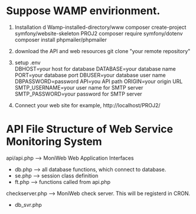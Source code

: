 # Suppose WAMP envirionment. 

1. Installation 
    d Wamp-installed-directory/www 
    composer create-project symfony/website-skeleton PROJ2
    composer require symfony/dotenv
    composer install phpmailer/phpmailer 

2. download the API and web resources 
    git clone "your remote repository" 

3. setup .env  
    DBHOST=your host for database 
    DATABASE=your database name 
    PORT=your database port 
    DBUSER=your database user name
    DBPASSWORD=password 
    API=you API path 
    ORIGIN=your origin URL 
    SMTP_USERNAME=your user name for SMTP server
    SMTP_PASSWORD=your password for SMTP server

4. Connect your web site 
    for example,  http://localhost/PROJ2/ 


# API File Structure of Web Service Monitoring System

api/api.php --> MoniWeb Web Application Interfaces 
 - db.php --> all database functions, which connect to database. 
 - se.php --> session class definition 
 - ft.php --> functions called from api.php

checkserver.php --> MoniWeb check server. This will be registerd in CRON. 
  - db_svr.php 